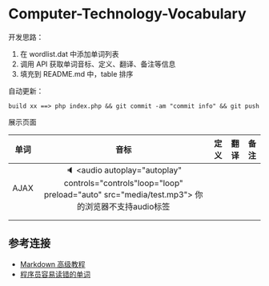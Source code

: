 # Computer-Technology-Vocabulary

开发思路：
1. 在 wordlist.dat 中添加单词列表
2. 调用 API  获取单词音标、定义、翻译、备注等信息
3. 填充到 README.md 中，table 排序

自动更新：
```
build xx ==> php index.php && git commit -am "commit info" && git push
```


展示页面

| 单词 | 音标 | 定义 | 翻译 | 备注 |
| :--: | :--: | :--: | :--: | :--: |
| AJAX |:speaker: <audio autoplay="autoplay" controls="controls"loop="loop" preload="auto" src="media/test.mp3"> 你的浏览器不支持audio标签</audio>|      |      |      |
|      |      |      |      |      |
|      |      |      |      |      |





## 参考连接

- [Markdown 高级教程](https://www.zybuluo.com/mdeditor?url=https%3A%2F%2Fwww.zybuluo.com%2Fstatic%2Feditor%2Fmd-help.markdown#12)
- [程序员容易读错的单词](https://github.com/saccohuo/chinese-mispronunciation-programmer/blob/master/README.md)
